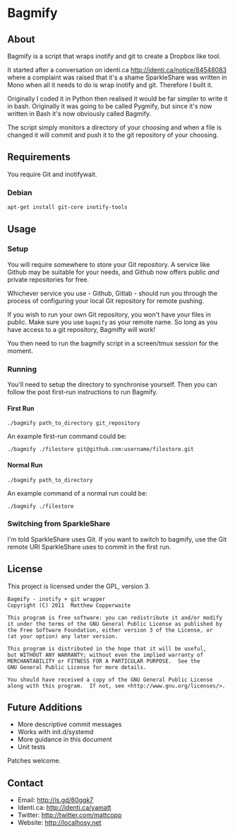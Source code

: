 # Bagmify

## About

Bagmify is a script that wraps inotify and git to create a Dropbox
like tool.

It started after a conversation on identi.ca
http://identi.ca/notice/84548083 where a complaint was raised that
it's a shame SparkleShare was written in Mono when all it needs to do
is wrap inotify and git.
Therefore I built it.

Originally I coded it in Python then realised it would be far simpler
to write it in bash. Originally it was going to be called Pygmify, but
since it's now written in Bash it's now obviously called Bagmify.

The script simply monitors a directory of your choosing and when a
file is changed it will commit and push it to the git repository of
your choosing.

## Requirements

You require Git and inotifywait.

### Debian

`apt-get install git-core inotify-tools`

## Usage

### Setup

You will require somewhere to store your Git repository. A service
like Github may be suitable for your needs, and Github now offers
public *and* private repositories for free.

Whichever service you use - Github, Gitlab - should run you through
the process of configuring your local Git repository for remote
pushing.

If you wish to run your own Git repository, you won't have your files
in public. Make sure you use `bagmify` as your remote name. So long as
you have access to a git repository, Bagmifty will work!

You then need to run the bagmify script in a screen/tmux session for
the moment.

### Running

You'll need to setup the directory to synchronise yourself. Then you
can follow the post first-run instructions to run Bagmify.

#### First Run
`./bagmify path_to_directory git_repository`

An example first-run command could be:

`./bagmify ./filestore git@github.com:username/filestore.git`
    
#### Normal Run

`./bagmify path_to_directory`

An example command of a normal run could be:

`./bagmify ./filestore`
    
### Switching from SparkleShare

I'm told SparkleShare uses Git. If you want to switch to bagmify, use
the Git remote URI SparkleShare uses to commit in the first run.

## License

This project is licensed under the GPL, version 3.

    Bagmify - inotify + git wrapper
    Copyright (C) 2011  Matthew Copperwaite

    This program is free software: you can redistribute it and/or modify
    it under the terms of the GNU General Public License as published by
    the Free Software Foundation, either version 3 of the License, or
    (at your option) any later version.

    This program is distributed in the hope that it will be useful,
    but WITHOUT ANY WARRANTY; without even the implied warranty of
    MERCHANTABILITY or FITNESS FOR A PARTICULAR PURPOSE.  See the
    GNU General Public License for more details.

    You should have received a copy of the GNU General Public License
    along with this program.  If not, see <http://www.gnu.org/licenses/>.

## Future Additions ##

* More descriptive commit messages
* Works with init.d/systemd
* More guidance in this document
* Unit tests

Patches welcome.

## Contact ##
* Email: http://is.gd/60ggk7
* Identi.ca: http://identi.ca/yamatt
* Twitter: http://twitter.com/mattcopp
* Website: http://localhosy.net

